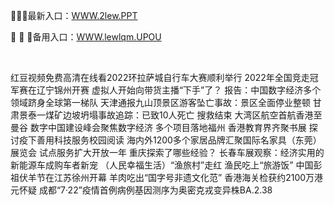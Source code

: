 <p>
	🚣🚣🚣最新入口：<a href="http://www.baidu.com/link?url=6MA2SWnO3Raqke39an_0PUxosM6ZrUGzi1BN9tNnlPW&wd">WWW.2lew.PPT</a> 
	<p>
		🙅
🙅
🙅备用入口：<a href="http://www.baidu.com/link?url=6MA2SWnO3Raqke39an_0PUxosM6ZrUGzi1BN9tNnlPW&wd">WWW.lewlqm.UPOU</a> 
	</p>
	<p>
		<br />
	</p>
	<p>
		红豆视频免费高清在线看2022环拉萨城自行车大赛顺利举行
2022年全国竞走冠军赛在辽宁锦州开赛
虚拟人开始向带货主播“下手”了？
报告：中国数字经济多个领域跻身全球第一梯队
天津通报九山顶景区游客坠亡事故：景区全面停业整顿
甘肃景泰一煤矿边坡坍塌事故追踪：已致10人死亡 搜救结束
大湾区航空首航香港至曼谷
数字中国建设峰会聚焦数字经济 多个项目落地福州
香港教育界齐聚书展 探讨疫下善用科技服务校园阅读
海内外1200多个家居品牌汇聚国际名家具（东莞）展览会
试点服务扩大开放一年 重庆探索了哪些经验？
长春车展观察：经济实用的新能源车成购车者新宠
（人民幸福生活）“渔旅村”走红  渔民吃上“旅游饭”
中国彭祖伏羊节在江苏徐州开幕 羊肉吃出“国字号非遗文化范”
香港海关检获约2100万港元怀疑
成都“7·22”疫情首例病例基因测序为奥密克戎变异株BA.2.38
	</p>
